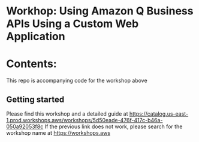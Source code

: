 # Workhop: Using Amazon Q Business APIs Using a Custom Web Application

# Contents:
This repo is accompanying code for the workshop above


## Getting started
Please find this workshop and a detailed guide at https://catalog.us-east-1.prod.workshops.aws/workshops/5d50eade-476f-417c-b46a-050a92053f8c
If the previous link does not work, please search for the workshop name at https://workshops.aws
